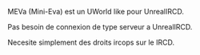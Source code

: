 MEVa (Mini-Eva) est un UWorld like pour UnrealIRCD.

Pas besoin de connexion de type serveur a UnrealIRCD.

Necesite simplement des droits ircops sur le IRCD.